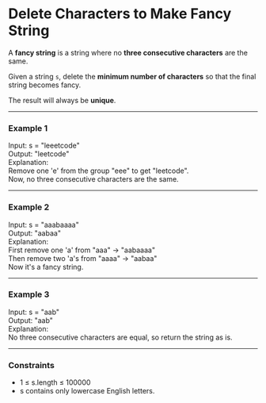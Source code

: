 # Delete Characters to Make Fancy String

A **fancy string** is a string where no **three consecutive characters** are the same.

Given a string `s`, delete the **minimum number of characters** so that the final string becomes fancy.

The result will always be **unique**.

---

### Example 1

Input: s = "leeetcode"  
Output: "leetcode"  
Explanation:  
Remove one 'e' from the group "eee" to get "leetcode".  
Now, no three consecutive characters are the same.

---

### Example 2

Input: s = "aaabaaaa"  
Output: "aabaa"  
Explanation:  
First remove one 'a' from "aaa" → "aabaaaa"  
Then remove two 'a's from "aaaa" → "aabaa"  
Now it's a fancy string.

---

### Example 3

Input: s = "aab"  
Output: "aab"  
Explanation:  
No three consecutive characters are equal, so return the string as is.

---

### Constraints

- 1 ≤ s.length ≤ 100000  
- s contains only lowercase English letters.

